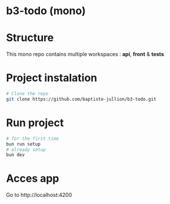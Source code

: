 # b3-todo (mono)

# Structure
This mono repo contains multiple workspaces : **api**, **front** & **tests**

# Project instalation
```sh
# Clone the repo
git clone https://github.com/baptiste-jullion/b3-todo.git
```

# Run project
```sh
# for the first time
bun run setup
# already setup
bun dev
```

# Acces app
Go to http://localhost:4200